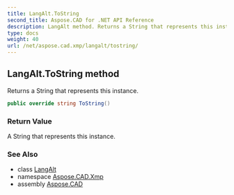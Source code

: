 ```yaml
---
title: LangAlt.ToString
second_title: Aspose.CAD for .NET API Reference
description: LangAlt method. Returns a String that represents this instance
type: docs
weight: 40
url: /net/aspose.cad.xmp/langalt/tostring/
---
```

## LangAlt.ToString method

Returns a String that represents this instance.

```csharp
public override string ToString()
```

### Return Value

A String that represents this instance.

### See Also

* class [LangAlt](../)
* namespace [Aspose.CAD.Xmp](../../../aspose.cad.xmp/)
* assembly [Aspose.CAD](../../../)


